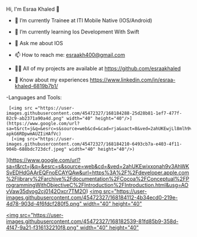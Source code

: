  Hi, I'm Esraa Khaled 👋
 
- 🔭 I’m currently Trainee at ITI Mobile Native (IOS/Android)

- 🌱 I’m currently learning Ios Development With Swift

- 💬 Ask me about IOS

- 📫 How to reach me: esraakh400@gmail.com

- 👨‍💻 All of my projects are available at https://github.com/esraakhaled

- 📄 Know about my experiences https://www.linkedin.com/in/esraa-khaled-6819b7b1/

-Languages and Tools:

     [<img src ="https://user-images.githubusercontent.com/45472327/168184288-25d28b81-1ef7-477f-82c9-ab2371a90a4d.png" width="40" height="40"/>](https://www.google.com/url?sa=t&rct=j&q=&esrc=s&source=web&cd=&cad=rja&uact=8&ved=2ahUKEwjLl8mlh9v3AhU9QvEDHbxuB0YQFnoECEEQAQ&url=https%3A%2F%2Fswift.org%2F&usg=AOvVaw1-apkG6RDpwmAUZIiHAfVc)
      [<img src="https://user-images.githubusercontent.com/45472327/168184210-6493cb7a-e403-4f11-904b-688bdc723dcf.jpeg" width="40" height="40"/>)
](https://www.google.com/url?sa=t&rct=j&q=&esrc=s&source=web&cd=&ved=2ahUKEwixxonah9v3AhWKSvEDHdGAArEQFnoECAYQAw&url=https%3A%2F%2Fdeveloper.apple.com%2Flibrary%2Farchive%2Fdocumentation%2FCocoa%2FConceptual%2FProgrammingWithObjectiveC%2FIntroduction%2FIntroduction.html&usg=AOvVaw35dvog2cj0142Oxcr7TM2O)
[<img src="https://user-images.githubusercontent.com/45472327/168184112-4b34ecd0-219e-4d78-903d-4f6fdcf280f5.png" width="40" height="40"](https://developer.android.com)     

[<img src="https://user-images.githubusercontent.com/45472327/168182539-81fd85b9-358d-4f47-9a21-f316132210f8.png" width="40" height="40"](https://www.java.com/en/) 


